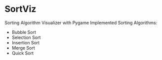 # SortViz
Sorting Algorithm Visualizer with Pygame
Implemented Sorting Algorithms:
* Bubble Sort
* Selection Sort
* Insertion Sort
* Merge Sort
* Quick Sort
